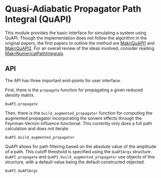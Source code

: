 # Quasi-Adiabatic Propagator Path Integral (QuAPI)

This module provides the basic interface for simulating a system using QuAPI. Though the implementation does not follow the algorithm in the original papers, the first papers to outline the method are [MakriQuAPI1](https://dx.doi.org/10.1063/1.469508) and [MakriQuAPI2](https://dx.doi.org/10.1063/1.469509). For an overall review of the ideas involved, consider reading [MakriNumericalPathIntegrals](https://doi.org/10.1063/1.531046). 

## API
The API has three important end-points for user interface.

First, there is the `propagate` function for propagating a given reduced density matrix.

```@docs
QuAPI.propagate
```

Then, there is the `build_augmented_propagator` function for computing the augmented propagator incorporating the solvent effects through the Feynman-Vernon influence functional. This currently only does a full path calculation and does not iterate.

```@docs
QuAPI.build_augmented_propagator
```

QuAPI allows for path filtering based on the absolute value of the amplitude of a path. This cutoff threshold is specified using the `QuAPIArgs` structure. `QuAPI.propagate` and `QuAPI.build_augmented_propagator` use objects of this structure, with a default value being the default constructed objected.

```@docs
QuAPI.QuAPIArgs
```